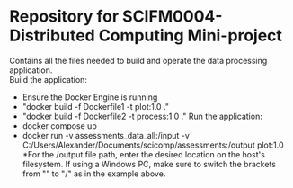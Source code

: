 # Repository for SCIFM0004- Distributed Computing Mini-project
Contains all the files needed to build and operate the data processing application. <br>
Build the application:
- Ensure the Docker Engine is running
- "docker build -f Dockerfile1 -t plot:1.0 ."
- "docker build -f Dockerfile2 -t process:1.0 ."
Run the application:
- docker compose up
- docker run -v assessments_data_all:/input -v C:/Users/Alexander/Documents/scicomp/assessments:/output plot:1.0
*For the /output file path, enter the desired location on the host's filesystem. If using a Windows PC, make sure to switch the brackets from "\" to "/" as in the example above.

